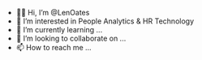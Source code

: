 - 👋🏾 Hi, I’m @LenOates
- 👀 I’m interested in People Analytics & HR Technology 
- 🌱 I’m currently learning ...
- 💞️ I’m looking to collaborate on ...
- 📫 How to reach me ...

<!---
LenOates/LenOates is a ✨ special ✨ repository because its `README.md` (this file) appears on your GitHub profile.
You can click the Preview link to take a look at your changes.
--->
